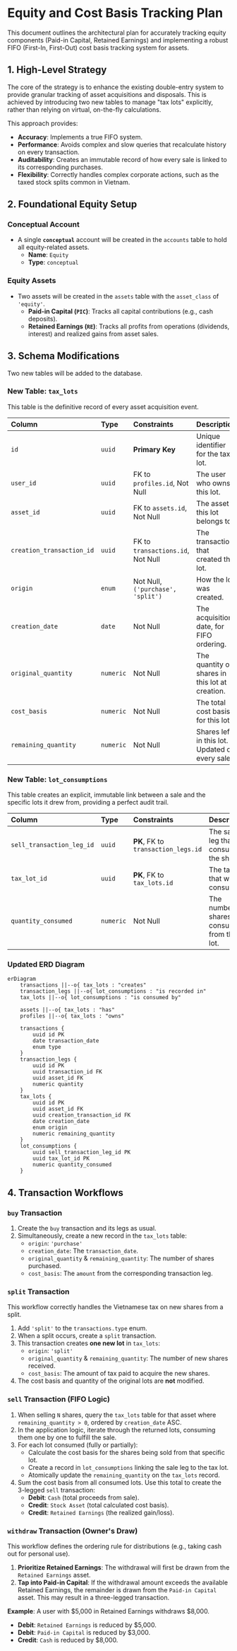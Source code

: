 # Equity and Cost Basis Tracking Plan

This document outlines the architectural plan for accurately tracking equity components (Paid-in Capital, Retained Earnings) and implementing a robust FIFO (First-In, First-Out) cost basis tracking system for assets.

## 1. High-Level Strategy

The core of the strategy is to enhance the existing double-entry system to provide granular tracking of asset acquisitions and disposals. This is achieved by introducing two new tables to manage "tax lots" explicitly, rather than relying on virtual, on-the-fly calculations.

This approach provides:
-   **Accuracy**: Implements a true FIFO system.
-   **Performance**: Avoids complex and slow queries that recalculate history on every transaction.
-   **Auditability**: Creates an immutable record of how every sale is linked to its corresponding purchases.
-   **Flexibility**: Correctly handles complex corporate actions, such as the taxed stock splits common in Vietnam.

## 2. Foundational Equity Setup

### Conceptual Account
-   A single **`conceptual`** account will be created in the `accounts` table to hold all equity-related assets.
    -   **Name**: `Equity`
    -   **Type**: `conceptual`

### Equity Assets
-   Two assets will be created in the `assets` table with the `asset_class` of `'equity'`.
    -   **Paid-in Capital (`PIC`)**: Tracks all capital contributions (e.g., cash deposits).
    -   **Retained Earnings (`RE`)**: Tracks all profits from operations (dividends, interest) and realized gains from asset sales.

## 3. Schema Modifications

Two new tables will be added to the database.

### New Table: `tax_lots`
This table is the definitive record of every asset acquisition event.

| Column | Type | Constraints | Description |
| :--- | :--- | :--- | :--- |
| `id` | `uuid` | **Primary Key** | Unique identifier for the tax lot. |
| `user_id` | `uuid` | FK to `profiles.id`, Not Null | The user who owns this lot. |
| `asset_id` | `uuid` | FK to `assets.id`, Not Null | The asset this lot belongs to. |
| `creation_transaction_id` | `uuid` | FK to `transactions.id`, Not Null | The transaction that created this lot. |
| `origin` | `enum` | Not Null, `('purchase', 'split')` | How the lot was created. |
| `creation_date` | `date` | Not Null | The acquisition date, for FIFO ordering. |
| `original_quantity` | `numeric` | Not Null | The quantity of shares in this lot at creation. |
| `cost_basis` | `numeric` | Not Null | The total cost basis for this lot. |
| `remaining_quantity` | `numeric` | Not Null | Shares left in this lot. Updated on every sale. |

### New Table: `lot_consumptions`
This table creates an explicit, immutable link between a sale and the specific lots it drew from, providing a perfect audit trail.

| Column | Type | Constraints | Description |
| :--- | :--- | :--- | :--- |
| `sell_transaction_leg_id` | `uuid` | **PK**, FK to `transaction_legs.id` | The sale leg that consumed the shares. |
| `tax_lot_id` | `uuid` | **PK**, FK to `tax_lots.id` | The tax lot that was consumed. |
| `quantity_consumed` | `numeric` | Not Null | The number of shares consumed from this lot. |

### Updated ERD Diagram

```mermaid
erDiagram
    transactions ||--o{ tax_lots : "creates"
    transaction_legs ||--o{ lot_consumptions : "is recorded in"
    tax_lots ||--o{ lot_consumptions : "is consumed by"
    
    assets ||--o{ tax_lots : "has"
    profiles ||--o{ tax_lots : "owns"

    transactions {
        uuid id PK
        date transaction_date
        enum type
    }
    transaction_legs {
        uuid id PK
        uuid transaction_id FK
        uuid asset_id FK
        numeric quantity
    }
    tax_lots {
        uuid id PK
        uuid asset_id FK
        uuid creation_transaction_id FK
        date creation_date
        enum origin
        numeric remaining_quantity
    }
    lot_consumptions {
        uuid sell_transaction_leg_id PK
        uuid tax_lot_id PK
        numeric quantity_consumed
    }
```

## 4. Transaction Workflows

### `buy` Transaction
1.  Create the `buy` transaction and its legs as usual.
2.  Simultaneously, create a new record in the `tax_lots` table:
    -   `origin`: `'purchase'`
    -   `creation_date`: The `transaction_date`.
    -   `original_quantity` & `remaining_quantity`: The number of shares purchased.
    -   `cost_basis`: The `amount` from the corresponding transaction leg.

### `split` Transaction
This workflow correctly handles the Vietnamese tax on new shares from a split.
1.  Add `'split'` to the `transactions.type` enum.
2.  When a split occurs, create a `split` transaction.
3.  This transaction creates **one new lot** in `tax_lots`:
    -   `origin`: `'split'`
    -   `original_quantity` & `remaining_quantity`: The number of new shares received.
    -   `cost_basis`: The amount of tax paid to acquire the new shares.
4.  The cost basis and quantity of the original lots are **not** modified.

### `sell` Transaction (FIFO Logic)
1.  When selling `N` shares, query the `tax_lots` table for that asset where `remaining_quantity > 0`, ordered by `creation_date` ASC.
2.  In the application logic, iterate through the returned lots, consuming them one by one to fulfill the sale.
3.  For each lot consumed (fully or partially):
    -   Calculate the cost basis for the shares being sold from that specific lot.
    -   Create a record in `lot_consumptions` linking the sale leg to the tax lot.
    -   Atomically update the `remaining_quantity` on the `tax_lots` record.
4.  Sum the cost basis from all consumed lots. Use this total to create the 3-legged `sell` transaction:
    -   **Debit**: `Cash` (total proceeds from sale).
    -   **Credit**: `Stock Asset` (total calculated cost basis).
    -   **Credit**: `Retained Earnings` (the realized gain/loss).

### `withdraw` Transaction (Owner's Draw)
This workflow defines the ordering rule for distributions (e.g., taking cash out for personal use).

1.  **Prioritize Retained Earnings**: The withdrawal will first be drawn from the `Retained Earnings` asset.
2.  **Tap into Paid-in Capital**: If the withdrawal amount exceeds the available Retained Earnings, the remainder is drawn from the `Paid-in Capital` asset. This may result in a three-legged transaction.

**Example**: A user with $5,000 in Retained Earnings withdraws $8,000.
-   **Debit**: `Retained Earnings` is reduced by $5,000.
-   **Debit**: `Paid-in Capital` is reduced by $3,000.
-   **Credit**: `Cash` is reduced by $8,000.